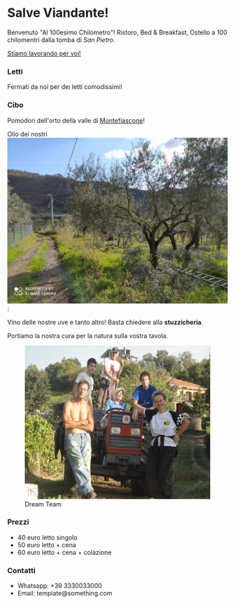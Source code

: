 # Salve Viandante!

Benvenuto "Al 100esimo Chilometro"! Ristoro, Bed & Breakfast, Ostello a 100 chilomentri dalla tomba di _San Pietro_.

[Stiamo lavorando per voi!](lavori/lavori.md)

### Letti

Fermati da noi per dei letti comodissimi!

### Cibo

Pomodori dell'orto della valle di [Montefiascone](https://en.wikipedia.org/wiki/Montefiascone)! 

Olio dei nostri ![oliveti](images/olive.jpeg):

Vino delle nostre uve e tanto altro! Basta chiedere alla **stuzzicheria**.

Portiamo la nostra cura per la natura sulla vostra tavola.

<figure>
  <img src="images/trattore.jpeg"
    height="350">
  <figcaption> Dream Team
  </figcaption>
</figure>

### Prezzi

- 40 euro letto singolo
- 50 euro letto + cena
- 60 euro letto + cena + colazione

### Contatti

- Whatsapp: +39 3330033000
- Email: template\@something.com